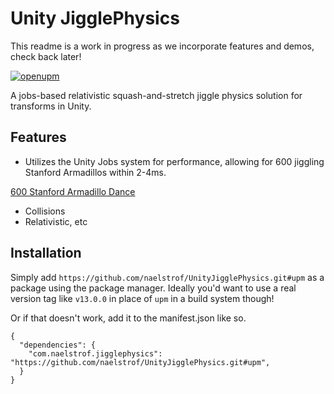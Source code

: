 # Unity JigglePhysics

This readme is a work in progress as we incorporate features and demos, check back later!

[![openupm](https://img.shields.io/npm/v/com.gator-dragon-games.jigglephysics?label=openupm&registry_uri=https://package.openupm.com)](https://openupm.com/packages/com.gator-dragon-games.jigglephysics/)

A jobs-based relativistic squash-and-stretch jiggle physics solution for transforms in Unity.

## Features

- Utilizes the Unity Jobs system for performance, allowing for 600 jiggling Stanford Armadillos within 2-4ms.
  
[600 Stanford Armadillo Dance](https://github.com/user-attachments/assets/2d7047a8-c386-468e-a495-4871334df38a)

- Collisions
- Relativistic, etc

## Installation

Simply add `https://github.com/naelstrof/UnityJigglePhysics.git#upm` as a package using the package manager. Ideally you'd want to use a real version tag like `v13.0.0` in place of `upm` in a build system though!

Or if that doesn't work, add it to the manifest.json like so.

```
{
  "dependencies": {
    "com.naelstrof.jigglephysics": "https://github.com/naelstrof/UnityJigglePhysics.git#upm",
  }
}
```

